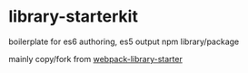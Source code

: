 # library-starterkit

boilerplate for es6 authoring, es5 output npm library/package

mainly copy/fork from [webpack-library-starter](https://github.com/krasimir/webpack-library-starter)
